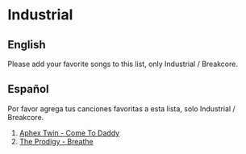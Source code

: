# Industrial

## English

Please add your favorite songs to this list, only Industrial / Breakcore.

## Español

Por favor agrega tus canciones favoritas a esta lista, solo Industrial / Breakcore.

1. [Aphex Twin - Come To Daddy](https://www.youtube.com/watch?v=TZ827lkktYs)
2. [The Prodigy - Breathe](https://www.youtube.com/watch?v=6_PAHbqq-o4)
